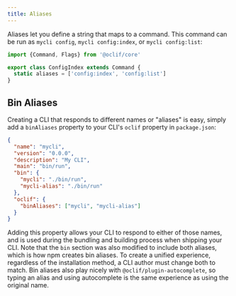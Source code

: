 ```yaml
---
title: Aliases
---
```


Aliases let you define a string that maps to a command. This command can be run as `mycli config`, `mycli config:index`, or `mycli config:list`:

```js
import {Command, Flags} from '@oclif/core'

export class ConfigIndex extends Command {
  static aliases = ['config:index', 'config:list']
}
```

## Bin Aliases

Creating a CLI that responds to different names or "aliases" is easy, simply add a `binAliases` property to your CLI's `oclif` property in `package.json`:

```json
{
  "name": "mycli",
  "version": "0.0.0",
  "description": "My CLI",
  "main": "bin/run",
  "bin": {
    "mycli": "./bin/run",
    "mycli-alias": "./bin/run"
  },
  "oclif": {
    "binAliases": ["mycli", "mycli-alias"]
  }
}
```

Adding this property allows your CLI to respond to either of those names, and is used during the bundling and building process when shipping your CLI. Note that the `bin` section was also modified to include both aliases, which is how npm creates bin aliases. To create a unified experience, regardless of the installation method, a CLI author must change both to match. Bin aliases also play nicely with `@oclif/plugin-autocomplete`, so typing an alias and using autocomplete is the same experience as using the original name.


